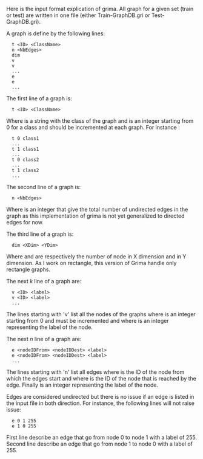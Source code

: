 Here is the input format explication of grima.
All graph for a given set (train or test) are written in one file (either
Train-GraphDB.gri or Test-GraphDB.gri).

A graph is define by the following lines: 

```
  t <ID> <ClassName>
  n <NbEdges>
  dim
  v
  v
  ...
  e
  e
  ...
```


The first line of a graph is:

```
  t <ID> <ClassName>
```

Where <ClassName> is a string with the class of the graph and <ID> is an integer
starting from 0 for a class and should be incremented at each graph.
For instance : 

```
  t 0 class1
  ...
  t 1 class1
  ...
  t 0 class2
  ...
  t 1 class2
  ...
```

The second line of a graph is: 

```
  n <NbEdges>
```

Where <NbEdges> is an integer that give the total number of undirected edges in
the graph as this implementation of grima is not yet generalized to directed
edges for now.

The third line of a graph is: 

```
  dim <XDim> <YDim>
```

Where <XDim> and <YDim> are respectively the number of node in X dimension and
in Y dimension. As I work on rectangle, this version of Grima handle only
rectangle graphs.

The next _k_ line of a graph are:
```
  v <ID> <label>
  v <ID> <label>
  ...
```

The lines starting with 'v' list all the nodes of the graphs where <ID> is an
integer starting from 0 and must be incremented and where <label> is an integer
representing the label of the node.

The next _n_ line of a graph are:
```
  e <nodeIDFrom> <nodeIDDest> <label>
  e <nodeIDFrom> <nodeIDDest> <label>
  ...
```

The lines starting with 'n' list all edges where <nodeIDFrom> is the ID of the
node from which the edges start and where <nodeIDDest> is the ID of the node
that is reached by the edge. Finally <label> is an integer representing the
label of the node. 

Edges are considered undirected but there is no issue if an edge is listed in
the input file in both direction. For instance, the following lines will not
raise issue:

```
  e 0 1 255
  e 1 0 255
```

First line describe an edge that go from node 0 to node 1 with a label of 255.
Second line describe an edge that go from node 1 to node 0 with a label of 255.

